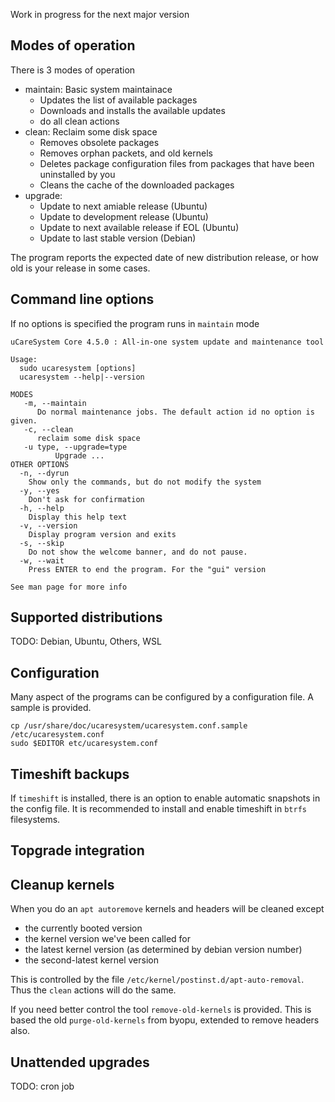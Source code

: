 Work in progress for the next major version

## Modes of operation
There is 3 modes of operation

* maintain: Basic system maintainace
  - Updates the list of available packages
  - Downloads and installs the available updates
  - do all clean actions
 * clean: Reclaim some disk space
   - Removes obsolete packages
   - Removes orphan packets, and old kernels
   - Deletes package configuration files from packages that have been uninstalled by you
   - Cleans the cache of the downloaded packages
* upgrade: 
  - Update to next amiable release (Ubuntu)
  - Update to development release (Ubuntu)
  - Update to next available release if EOL (Ubuntu)
  - Update to last stable version (Debian)

The program reports the expected date of new distribution release, or how old is your release in some cases. 

## Command line options
If no options is specified the program runs in `maintain` mode

    uCareSystem Core 4.5.0 : All-in-one system update and maintenance tool
    
    Usage:
      sudo ucaresystem [options]
      ucaresystem --help|--version
    
    MODES
       -m, --maintain
          Do normal maintenance jobs. The default action id no option is given.
       -c, --clean
          reclaim some disk space
       -u type, --upgrade=type
              Upgrade ...
    OTHER OPTIONS
      -n, --dyrun
        Show only the commands, but do not modify the system
      -y, --yes
        Don't ask for confirmation
      -h, --help
        Display this help text
      -v, --version
        Display program version and exits
      -s, --skip
        Do not show the welcome banner, and do not pause.
      -w, --wait
        Press ENTER to end the program. For the "gui" version
    
    See man page for more info



## Supported distributions
TODO: Debian, Ubuntu, Others, WSL

## Configuration
Many aspect of the programs can be configured by a configuration file. A sample is provided.

    cp /usr/share/doc/ucaresystem/ucaresystem.conf.sample /etc/ucaresystem.conf
    sudo $EDITOR etc/ucaresystem.conf

## Timeshift backups
If `timeshift` is installed, there is an option 
to enable automatic snapshots in the config file.
It is recommended to install and enable timeshift in `btrfs` filesystems. 
  
## Topgrade integration

## Cleanup kernels
When you do an `apt autoremove` kernels and headers will be cleaned except 
- the currently booted version
- the kernel version we've been called for
- the latest kernel version (as determined by debian version number)
- the second-latest kernel version
 
This is controlled by the file `/etc/kernel/postinst.d/apt-auto-removal`. 
Thus the `clean` actions will do the same.

If you need better control the tool `remove-old-kernels` is provided. 
This is based the old  `purge-old-kernels` from byopu, extended to remove headers also.

## Unattended upgrades
TODO: cron job  